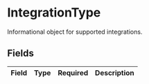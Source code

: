 # IntegrationType

Informational object for supported integrations.


## Fields

| Field       | Type        | Required    | Description |
| ----------- | ----------- | ----------- | ----------- |
